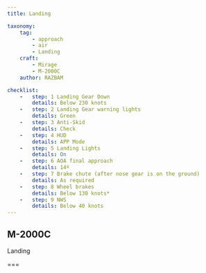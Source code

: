 ```yaml
---
title: Landing

taxonomy:
    tag:
        - approach
        - air
        - Landing
    craft:
        - Mirage
        - M-2000C
    author: RAZBAM

checklist:
    -   step: 1 Landing Gear Down     
        details: Below 230 knots   
    -   step: 2 Landing Gear warning lights     
        details: Green   
    -   step: 3 Anti-Skid     
        details: Check   
    -   step: 4 HUD     
        details: APP Mode   
    -   step: 5 Landing Lights     
        details: On   
    -   step: 6 AOA final approach     
        details: 14º   
    -   step: 7 Brake chute (after nose gear is on the ground)     
        details: As required   
    -   step: 8 Wheel brakes     
        details: Below 130 knots*   
    -   step: 9 NWS     
        details: Below 40 knots
---
```


## M-2000C 
Landing

===

